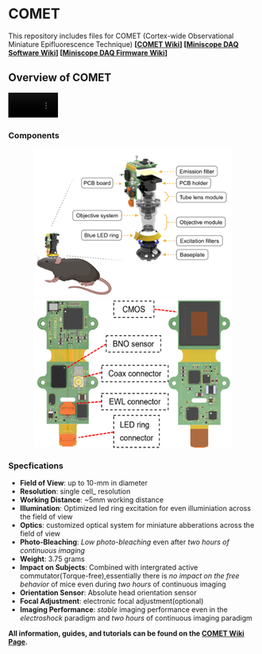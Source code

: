 # COMET
This repository includes files for COMET (Cortex-wide Observational Miniature Epifluorescence Technique)
**[[COMET Wiki](https://github.com/ChangliangGuo2/COMET/wiki)] [[Miniscope DAQ Software Wiki](https://github.com/Aharoni-Lab/Miniscope-DAQ-QT-Software/wiki)] [[Miniscope DAQ Firmware Wiki](https://github.com/Aharoni-Lab/Miniscope-DAQ-Cypress-firmware/wiki)]**

## Overview of COMET
<video width="100" height="50" src="https://github.com/user-attachments/assets/f9d4e9b6-175c-49de-b77d-f8bc424e642c"></video>
### Components
<div align=center>
<img src="/img/Explosion.png" width="400" height="300"/><img src="/img/PCB.png" width="400" height="300"/>
</div>

### Specfications
- **Field of View**: up to 10-mm in diameter
- **Resolution**: single cell_ resolution
- **Working Distance**: ~5mm working distance
- **Illumination**: Optimized led ring excitation for even illuminiation across the field of view
- **Optics**: customized optical system for miniature abberations across the field of view
- **Photo-Bleaching**: _Low photo-bleaching_ even after _two hours of continuous imaging_
- **Weight**: 3.75 grams
- **Impact on Subjects**: Combined with intergrated active commutator(Torque-free),essentially there is _no impact on the free behavior_ of mice even during _two hours_ of continuous imaging
- **Orientation Sensor**: Absolute head orientation sensor
- **Focal Adjustment**: electronic focal adjustment(optional)
- **Imaging Performance**: _stable_ imaging performance even in the _electroshock_ paradigm and  _two hours_ of continuous imaging paradigm
<p dir="auto"><strong>All information, guides, and tutorials can be found on the <a href="https://github.com/ChangliangGuo2/COMET/wiki">COMET Wiki Page</a>.</strong></p>
